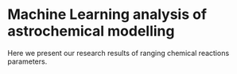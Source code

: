 # Machine Learning analysis of astrochemical modelling


Here we present our research results of ranging chemical reactions parameters.
